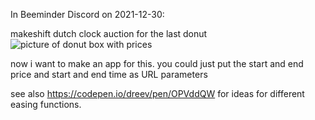In Beeminder Discord on 2021-12-30:

makeshift dutch clock auction for the last donut
<img 
alt="picture of donut box with prices"
src="https://cdn.glitch.me/527a8e83-6752-4cae-9659-71c0b5087f3e/tmp-donut.png?v=1640870137736"/>

now i want to make an app for this. you could just put the start and end price and start and end time as URL parameters

see also https://codepen.io/dreev/pen/OPVddQW for ideas for different easing functions.